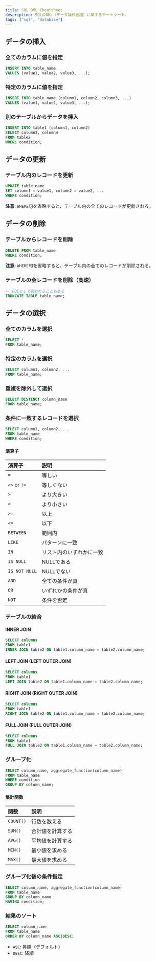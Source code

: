 ```yaml
---
title: SQL DML Cheatsheet
description: SQLのDML（データ操作言語）に関するチートシート。
tags: ["sql", "database"]
---
```


## データの挿入

### 全てのカラムに値を指定

```sql
INSERT INTO table_name
VALUES (value1, value2, value3, ...);
```

### 特定のカラムに値を指定

```sql
INSERT INTO table_name (column1, column2, column3, ...)
VALUES (value1, value2, value3, ...);
```

### 別のテーブルからデータを挿入

```sql
INSERT INTO table1 (column1, column2)
SELECT column3, column4
FROM table2
WHERE condition;
```

## データの更新

### テーブル内のレコードを更新

```sql
UPDATE table_name
SET column1 = value1, column2 = value2, ...
WHERE condition;
```

**注意:** `WHERE`句を省略すると、テーブル内の全てのレコードが更新される。

## データの削除

### テーブルからレコードを削除

```sql
DELETE FROM table_name
WHERE condition;
```

**注意:** `WHERE`句を省略すると、テーブル内の全てのレコードが削除される。

### テーブルの全レコードを削除（高速）

```sql
-- DDLとして扱われることもある
TRUNCATE TABLE table_name;
```

## データの選択

### 全てのカラムを選択

```sql
SELECT *
FROM table_name;
```

### 特定のカラムを選択

```sql
SELECT column1, column2, ...
FROM table_name;
```

### 重複を除外して選択

```sql
SELECT DISTINCT column_name
FROM table_name;
```

### 条件に一致するレコードを選択

```sql
SELECT column1, column2, ...
FROM table_name
WHERE condition;
```

#### 演算子

| 演算子        | 説明                     |
| :------------ | :----------------------- |
| `=`           | 等しい                   |
| `<>` or `!=`  | 等しくない               |
| `>`           | より大きい               |
| `<`           | より小さい               |
| `>=`          | 以上                     |
| `<=`          | 以下                     |
| `BETWEEN`     | 範囲内                   |
| `LIKE`        | パターンに一致           |
| `IN`          | リスト内のいずれかに一致 |
| `IS NULL`     | NULLである               |
| `IS NOT NULL` | NULLでない               |
| `AND`         | 全ての条件が真           |
| `OR`          | いずれかの条件が真       |
| `NOT`         | 条件を否定               |

### テーブルの結合

#### INNER JOIN

```sql
SELECT columns
FROM table1
INNER JOIN table2 ON table1.column_name = table2.column_name;
```

#### LEFT JOIN (LEFT OUTER JOIN)

```sql
SELECT columns
FROM table1
LEFT JOIN table2 ON table1.column_name = table2.column_name;
```

#### RIGHT JOIN (RIGHT OUTER JOIN)

```sql
SELECT columns
FROM table1
RIGHT JOIN table2 ON table1.column_name = table2.column_name;
```

#### FULL JOIN (FULL OUTER JOIN)

```sql
SELECT columns
FROM table1
FULL JOIN table2 ON table1.column_name = table2.column_name;
```

### グループ化

```sql
SELECT column_name, aggregate_function(column_name)
FROM table_name
WHERE condition
GROUP BY column_name;
```

#### 集計関数

| 関数      | 説明             |
| :-------- | :--------------- |
| `COUNT()` | 行数を数える     |
| `SUM()`   | 合計値を計算する |
| `AVG()`   | 平均値を計算する |
| `MIN()`   | 最小値を求める   |
| `MAX()`   | 最大値を求める   |

### グループ化後の条件指定

```sql
SELECT column_name, aggregate_function(column_name)
FROM table_name
GROUP BY column_name
HAVING condition;
```

### 結果のソート

```sql
SELECT column_name
FROM table_name
ORDER BY column_name ASC|DESC;
```

- `ASC`: 昇順（デフォルト）
- `DESC`: 降順
